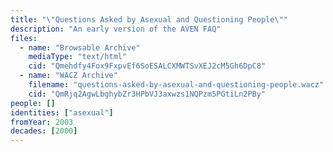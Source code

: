 ```yaml
---
title: "\"Questions Asked by Asexual and Questioning People\""
description: "An early version of the AVEN FAQ"
files:
  - name: "Browsable Archive"
    mediaType: "text/html"
    cid: "Qmehdfy4Fox9FxpvEf6SoESALCXMWTSvXEJ2cM5Gh6DpC8"
  - name: "WACZ Archive"
    filename: "questions-asked-by-asexual-and-questioning-people.wacz"
    cid: "QmRjq2AgwLbghybZr3HPbVJ3axwzs1NQPzm5PGtiLn2PBy"
people: []
identities: ["asexual"]
fromYear: 2003
decades: [2000]
---
```

